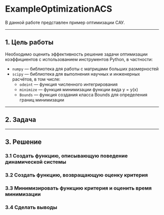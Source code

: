 # ExampleOptimizationACS
В данной работе представлен пример оптимизации САУ.

---

## 1. Цель работы

Необходимо оценить эффективность решение задачи оптимизации коэффициентов с использованием инструментов Python, в частности:
- `numpy` — библиотека для работы с матрицами больших размерностей
- `scipy` — библиотека для выполнения научных и инженерных расчётов, в том числе:
    - `odeint` — функция численного интегрирования
    - `minimize` — функция минимизации функции вида y = y(x)
    - `Bounds` — функция создания класса Bounds для определения границ минимизации
    
---

## 2. Задача



---

## 3. Решение

### 3.1 Создать функцию, описывающую поведение динамической системы
### 3.2 Создать функцию, возвращающую оценку критерия
### 3.3 Минимизировать функцию критерия и оценить время минимизации
### 3.4 Сделать выводы